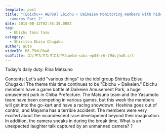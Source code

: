 ```yaml
---
template: post
title: "[Ebichu++ #EP08] Ebichu + Daikeien Monitoring members with hidden
  cameras Part 2"
date: 2015-08-12T02:46:38.000Z
tag:
  - Ebichu tasu tasu
category:
  - Shiritsu Ebisu Chugaku
author: auto
videoID: R6-79dUJhw8
subTitle: エビ中たすたすエビ中大webm-subs-ep08-r6-79dujhw8.srt
---
```

Today's daily duty: Rina Matsuno

Contents: Let's add "various things" to the idol group Shiritsu Ebisu Chugaku!
The theme this time continues to be "Ebichu + Daikeien." Ebichu members have a game battle at Daikeien Amusement Park, a huge amusement park in Chiba Prefecture. The Matsuno team and the Yasumoto team have been competing in various games, but this week the members will get into the go-kart and have a racing showdown. Hoshina goes out of control, and Mayama has a terrible accident. The members were very excited about the incandescent race development beyond their imagination. In addition, the camera sneaks in during the break time. What is an unexpected laughter talk captured by an unmanned camera? ?
